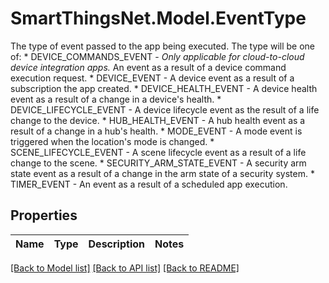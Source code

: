 # SmartThingsNet.Model.EventType
The type of event passed to the app being executed. The type will be one of:   * DEVICE_COMMANDS_EVENT - _Only applicable for cloud-to-cloud device integration apps._ An event as a result of a device command execution request.   * DEVICE_EVENT - A device event as a result of a subscription the app created.   * DEVICE_HEALTH_EVENT - A device health event as a result of a change in a device's health.   * DEVICE_LIFECYCLE_EVENT - A device lifecycle event as the result of a life change to the device.   * HUB_HEALTH_EVENT - A hub health event as a result of a change in a hub's health.   * MODE_EVENT - A mode event is triggered when the location's mode is changed.   * SCENE_LIFECYCLE_EVENT - A scene lifecycle event as a result of a life change to the scene.   * SECURITY_ARM_STATE_EVENT - A security arm state event as a result of a change in the arm state of a security system.   * TIMER_EVENT - An event as a result of a scheduled app execution. 
## Properties

Name | Type | Description | Notes
------------ | ------------- | ------------- | -------------

[[Back to Model list]](../README.md#documentation-for-models) [[Back to API list]](../README.md#documentation-for-api-endpoints) [[Back to README]](../README.md)

